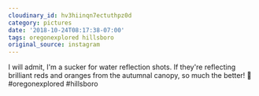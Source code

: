 ```yaml
---
cloudinary_id: hv3hiinqn7ectuthpz0d
category: pictures
date: '2018-10-24T08:17:38-07:00'
tags: oregonexplored hillsboro
original_source: instagram
---
```


I will admit, I'm a sucker for water reflection shots. If they're reflecting brilliant reds and oranges from the autumnal canopy, so much the better! 🧡  
#oregonexplored #hillsboro